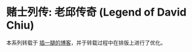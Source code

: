 # 赌士列传: 老邱传奇 (Legend of David Chiu)

本系列转载于 [插一腿的博客](http://blog.sina.com.cn/s/blog_4b1453920100e1p5.html)，并于转载过程中在排版上进行了优化。
